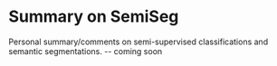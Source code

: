 # Summary on SemiSeg

Personal summary/comments on semi-supervised classifications and semantic segmentations. -- coming soon
